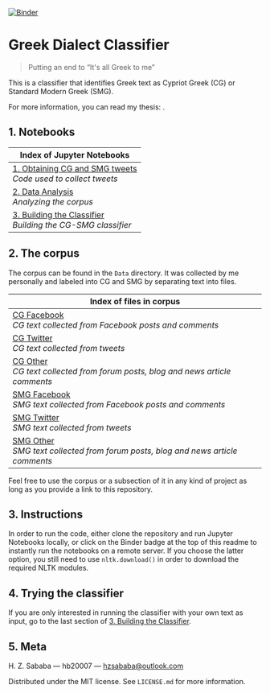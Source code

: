 [![Binder](https://mybinder.org/badge.svg)](https://mybinder.org/v2/gh/hb20007/greek-dialect-classifier/master)

# Greek Dialect Classifier

> Putting an end to “It's all Greek to me”

This is a classifier that identifies Greek text as Cypriot Greek (CG) or Standard Modern Greek (SMG).

For more information, you can read my thesis: .

## 1. Notebooks
|Index of Jupyter Notebooks|
|---|
|[1. Obtaining CG and SMG tweets](https://github.com/hb20007/greek-dialect-classifier/blob/master/1-Obtaining-CG-SMG-Tweets.ipynb)<br>*Code used to collect tweets*|
|[2. Data Analysis](https://github.com/hb20007/greek-dialect-classifier/blob/master/2-Data-Analysis.ipynb)<br>*Analyzing the corpus*|
|[3. Building the Classifier](https://github.com/hb20007/greek-dialect-classifier/blob/master/3-Building-the-Classifier.ipynb)<br>*Building the CG-SMG classifier*|

## 2. The corpus
The corpus can be found in the `Data` directory. It was collected by me personally and labeled into CG and SMG by separating text into files.

|Index of files in corpus|
|---|
|[CG Facebook](https://github.com/hb20007/greek-dialect-classifier/blob/master/Data/cg_fb.txt)<br>*CG text collected from Facebook posts and comments*|
|[CG Twitter](https://github.com/hb20007/greek-dialect-classifier/blob/master/Data/cg_twitter.txt)<br>*CG text collected from tweets*|
|[CG Other](https://github.com/hb20007/greek-dialect-classifier/blob/master/Data/cg_other.txt)<br>*CG text collected from forum posts, blog and news article comments*|
|[SMG Facebook](https://github.com/hb20007/greek-dialect-classifier/blob/master/Data/smg_fb.txt)<br>*SMG text collected from Facebook posts and comments*|
|[SMG Twitter](https://github.com/hb20007/greek-dialect-classifier/blob/master/Data/smg_twitter.txt)<br>*SMG text collected from tweets*|
|[SMG Other](https://github.com/hb20007/greek-dialect-classifier/blob/master/Data/smg_other.txt)<br>*SMG text collected from forum posts, blog and news article comments*|

Feel free to use the corpus or a subsection of it in any kind of project as long as you provide a link to this repository.

## 3. Instructions
In order to run the code, either clone the repository and run Jupyter Notebooks locally, or click on the Binder badge at the top of this readme to instantly run the notebooks on a remote server. If you choose the latter option, you still need to use `nltk.download()` in order to download the required NLTK modules.

## 4. Trying the classifier
If you are only interested in running the classifier with your own text as input, go to the last section of [3. Building the Classifier](https://github.com/hb20007/greek-dialect-classifier/blob/master/3-Building-the-Classifier.ipynb).

## 5. Meta

H. Z. Sababa &mdash; hb20007 &mdash; hzsababa@outlook.com

Distributed under the MIT license. See `LICENSE.md` for more information.
